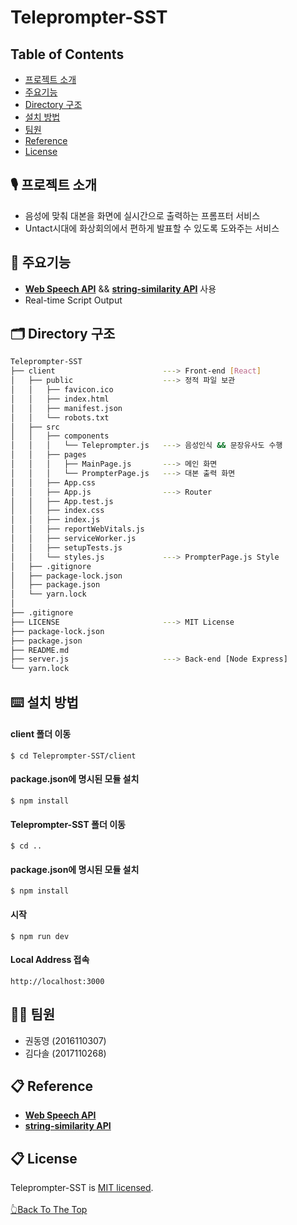# Teleprompter-SST
<!-- TABLE OF CONTENTS -->
## Table of Contents
  - [프로젝트 소개](#프로젝트-소개)
  - [주요기능](#주요기능)
  - [Directory 구조](#directory-구조)
  - [설치 방법](#설치-방법)
  - [팀원](#팀원)
  - [Reference](#reference)
  - [License](#license)

<!-- 프로젝트 소개 -->
## 🎙 프로젝트 소개
  - 음성에 맞춰 대본을 화면에 실시간으로 출력하는 프롬프터 서비스
  - Untact시대에 화상회의에서 편하게 발표할 수 있도록 도와주는 서비스


<!-- 주요기능 -->
## 📜 주요기능
  - [**Web Speech API**](https://developer.mozilla.org/en-US/docs/Web/API/Web_Speech_API) && [**string-similarity API**](https://www.npmjs.com/package/) 사용
  - Real-time Script Output


<!-- Directory 구조 -->
## 🗂 Directory 구조
```bash
Teleprompter-SST
├── client                        ---> Front-end [React]
│   ├── public                    ---> 정적 파일 보관
│   │   ├── favicon.ico
│   │   ├── index.html
│   │   ├── manifest.json
│   │   └── robots.txt
│   ├── src
│   │   ├── components
│   │   │   └── Teleprompter.js   ---> 음성인식 && 문장유사도 수행 
│   │   ├── pages
│   │   │   ├── MainPage.js       ---> 메인 화면
│   │   │   └── PrompterPage.js   ---> 대본 출력 화면
│   │   ├── App.css
│   │   ├── App.js                ---> Router
│   │   ├── App.test.js
│   │   ├── index.css
│   │   ├── index.js
│   │   ├── reportWebVitals.js
│   │   ├── serviceWorker.js
│   │   ├── setupTests.js
│   │   └── styles.js             ---> PrompterPage.js Style
│   ├── .gitignore
│   ├── package-lock.json
│   ├── package.json
│   └── yarn.lock
│
├── .gitignore
├── LICENSE                       ---> MIT License
├── package-lock.json
├── package.json
├── README.md
├── server.js                     ---> Back-end [Node Express]
└── yarn.lock
```

<!-- 설치 방법 -->
## ⌨️ 설치 방법


#### client 폴더 이동
`$ cd Teleprompter-SST/client`

#### package.json에 명시된 모듈 설치
`$ npm install`

#### Teleprompter-SST 폴더 이동
`$ cd ..`
#### package.json에 명시된 모듈 설치
`$ npm install`

#### 시작
`$ npm run dev`

#### Local Address 접속
`http://localhost:3000`


<!-- 팀원 -->
## 🧑‍💻 팀원
- 권동영 (2016110307)
- 김다솔 (2017110268)


<!-- document -->
## 📋 Reference
- [**Web Speech API**](https://developer.mozilla.org/en-US/docs/Web/API/Web_Speech_API)
- [**string-similarity API**](https://www.npmjs.com/package/)
  

<!-- license -->
## 📋 License
Teleprompter-SST is [MIT licensed](./LICENSE).
<br></br>
[👆Back To The Top](#Teleprompter-SST)